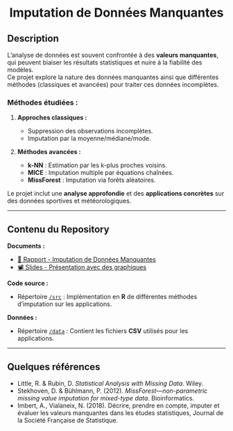 <div align="center">
  <h1>Imputation de Données Manquantes</h1>
</div>

## Description  
L’analyse de données est souvent confrontée à des **valeurs manquantes**, qui peuvent biaiser les résultats statistiques et nuire à la fiabilité des modèles.  
Ce projet explore la nature des données manquantes ainsi que différentes méthodes (classiques et avancées) pour traiter ces données incomplètes.

### Méthodes étudiées :
1. **Approches classiques :**  
   - Suppression des observations incomplètes.
   - Imputation par la moyenne/médiane/mode.

2. **Méthodes avancées :**  
   - **k-NN** : Estimation par les k-plus proches voisins.  
   - **MICE** : Imputation multiple par équations chaînées.
   - **MissForest** : Imputation via forêts aléatoires.

Le projet inclut une **analyse approfondie** et des **applications concrètes** sur des données sportives et météorologiques.  

---

## Contenu du Repository  
**Documents :**  
- [📄 Rapport - Imputation de Données Manquantes](./Rapport_Imputation_Donnees_Manquantes.pdf)  
- [📽️ Slides - Présentation avec des graphiques](./Slides_Imputation_Donnees_Manquantes.pdf)  

**Code source :**  
- Répertoire [`/src`](/src)  : Implémentation en **R** de différentes méthodes d’imputation sur les applications.  

**Données :**  
- Répertoire [`/data`](/data) : Contient les fichiers **CSV** utilisés pour les applications.  

---

## Quelques références
- Little, R. & Rubin, D. *Statistical Analysis with Missing Data*. Wiley.  
- Stekhoven, D. & Bühlmann, P. (2012). *MissForest—non-parametric missing value imputation for mixed-type data*. Bioinformatics.
- Imbert, A., Vialaneix, N. (2018). Décrire, prendre en compte, imputer et évaluer les valeurs manquantes dans les études statistiques, Journal de la Société Française de Statistique.
